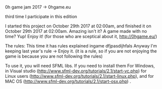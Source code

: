 0h game jam 2017  -> 0hgame.eu

third time I participate in this edition 

I started this project on October 29th 2017 at 02:00am, and finished it on October 29th 2017 at 02:00am. Amazing isn't it? A game made with no time? Yup! Enjoy it! (for those who are sceptical about it, http://0hgame.eu/)

The rules:
This time it has rules explained ingame dfjpasdijhfals
Anyway I'm keeping last year's rule -> Enjoy it. (it is a rule, so if you are not enjoying the game is because you are not following the rules)

To use it, you will need SFML libs. If you need to install them For Windows, in Visual studio (http://www.sfml-dev.org/tutorials/2.1/start-vc.php) for Linux users (http://www.sfml-dev.org/tutorials/2.1/start-linux.php), and for MAC OS (http://www.sfml-dev.org/tutorials/2.1/start-osx.php) .
